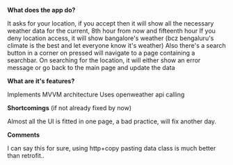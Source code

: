 **What does the app do?**

It asks for your location, if you accept then it will show all the necessary weather data for the current, 8th hour from now and fifteenth hour
If you deny location access, it will show bangalore's weather (bcz bengaluru's climate is the best and let everyone know it's weather)
Also there's a search button in a corner on pressed will navigate to a page containing a searchbar.
On searching for the location, it will either show an error message or go back to the main page and update the data

**What are it's features?**

Implements MVVM architecture
Uses openweather api calling

**Shortcomings** (if not already fixed by now)

Almost all the UI is fitted in one page, a bad practice, will fix another day.

**Comments**

I can say this for sure, using http+copy pasting data class is much better than retrofit..

